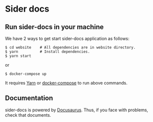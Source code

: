# Sider docs

## Run sider-docs in your machine

We have 2 ways to get start sider-docs application as follows:

```
$ cd website    # All dependencies are in website directory.
$ yarn          # Install dependencies.
$ yarn start
```

or

```
$ docker-compose up
```

It requires [Yarn](https://yarnpkg.com/en/) or [docker-compose](https://docs.docker.com/compose/) to run above commands.

## Documentation

sider-docs is powered by [Docusaurus](https://docusaurus.io/en/). Thus, if you face with problems, check that documents.
